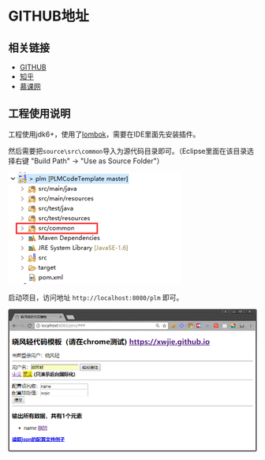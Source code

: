 # GITHUB地址

## 相关链接

* [GITHUB](https://github.com/xwjie/PLMCodeTemplate)
* [知乎](https://zhuanlan.zhihu.com/p/28705206)
* [慕课网](https://www.imooc.com/article/27569)

## 工程使用说明

工程使用jdk6+，使用了[lombok](https://projectlombok.org/)，需要在IDE里面先安装插件。

然后需要把`source\src\common`导入为源代码目录即可。（Eclipse里面在该目录选择右键 "Build Path" -> "Use as Source Folder"）

![工程目录结构](./images/project2.png)

启动项目，访问地址 `http://localhost:8080/plm` 即可。

![主界面](./images/main.png)

